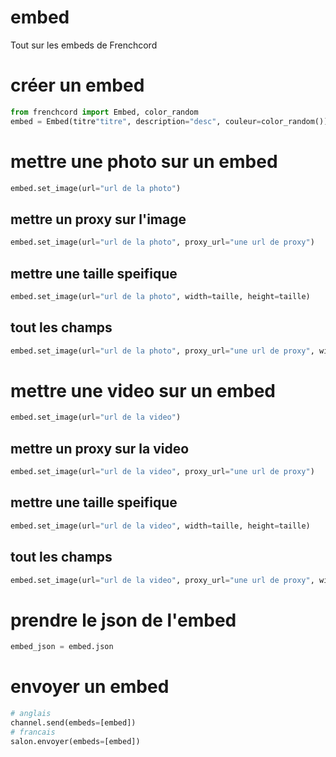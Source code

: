# embed
Tout sur les embeds de Frenchcord
# créer un embed
```py
from frenchcord import Embed, color_random
embed = Embed(titre"titre", description="desc", couleur=color_random())
```
# mettre une photo sur un embed
```py
embed.set_image(url="url de la photo")
```
## mettre un proxy sur l'image
```py
embed.set_image(url="url de la photo", proxy_url="une url de proxy")
```
## mettre une taille speifique
```py
embed.set_image(url="url de la photo", width=taille, height=taille)
```
## tout les champs
```py
embed.set_image(url="url de la photo", proxy_url="une url de proxy", width=taille, height=taille)
```
# mettre une video sur un embed
```py
embed.set_image(url="url de la video")
```
## mettre un proxy sur la video
```py
embed.set_image(url="url de la video", proxy_url="une url de proxy")
```
## mettre une taille speifique
```py
embed.set_image(url="url de la video", width=taille, height=taille)
```
## tout les champs
```py
embed.set_image(url="url de la video", proxy_url="une url de proxy", width=taille, height=taille)
```
# prendre le json de l'embed
```py
embed_json = embed.json
```
# envoyer un embed
```py
# anglais
channel.send(embeds=[embed])
# francais
salon.envoyer(embeds=[embed])
```

